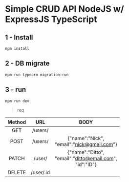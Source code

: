  # Simple CRUD API NodeJS w/ ExpressJS TypeScript

## 1 - Install

`npm install`

## 2 - DB migrate

`npm run typeorm migration:run`

## 3 - run

`npm run dev`

> req

| Method | URL | BODY |
| :-: | :-: | :-: |
| GET | /users/ |  |
| POST | /users/ | {"name":"Nick",<br>"email":"nick@gmail.com"} |
| PATCH | /user/ | {"name":"Ditto",<br>"email":"ditto@email.com",<br>"id":"ID"} |
| DELETE | /user/:id |  |
